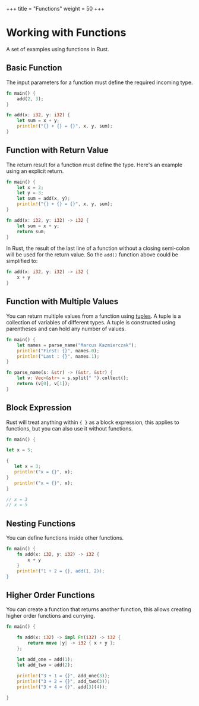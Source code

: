 +++
title = "Functions"
weight = 50
+++

# Working with Functions

A set of examples using functions in Rust.

## Basic Function

The input parameters for a function must define the required incoming type.

```rs
fn main() {
    add(2, 3);
}

fn add(x: i32, y: i32) {
    let sum = x + y;
    println!("{} + {} = {}", x, y, sum);
}
```

## Function with Return Value

The return result for a function must define the type. Here's an example using an explicit return.

```rs
fn main() {
    let x = 2;
    let y = 3;
    let sum = add(x, y);
    println!("{} + {} = {}", x, y, sum);
}

fn add(x: i32, y: i32) -> i32 {
    let sum = x + y;
    return sum;
}
```

In Rust, the result of the last line of a function without a closing semi-colon will be used for the return value. So the `add()` function above could be simplified to:

```rs
fn add(x: i32, y: i32) -> i32 {
    x + y
}
```

## Function with Multiple Values

You can return multiple values from a function using [tuples](https://doc.rust-lang.org/stable/std/primitive.tuple.html). A tuple is a collection of variables of different types. A tuple is constructed using parentheses and can hold any number of values.

```rs
fn main() {
    let names = parse_name("Marcus Kazmierczak");
    println!("First: {}", names.0);
    println!("Last : {}", names.1);
}

fn parse_name(s: &str) -> (&str, &str) {
    let v: Vec<&str> = s.split(" ").collect();
    return (v[0], v[1]);
}
```

## Block Expression

Rust will treat anything within `{ }` as a block expression, this applies to functions, but you can also use it without functions.

```rs
fn main() {

let x = 5;

{
   let x = 3;
   println!("x = {}", x);
}
   println!("x = {}", x);
}

// x = 3
// x = 5
```

## Nesting Functions

You can define functions inside other functions.

```rs
fn main() {
    fn add(x: i32, y: i32) -> i32 {
        x + y
    }
    println!("1 + 2 = {}, add(1, 2));
}
```

## Higher Order Functions

You can create a function that returns another function, this allows creating higher order functions and currying.

```rs
fn main() {

    fn add(x: i32) -> impl Fn(i32) -> i32 {
        return move |y| -> i32 { x + y };
    };

    let add_one = add(1);
    let add_two = add(2);
    
    println!("3 + 1 = {}", add_one(3));
    println!("3 + 2 = {}", add_two(3));
    println!("3 + 4 = {}", add(3)(4));

}
```
